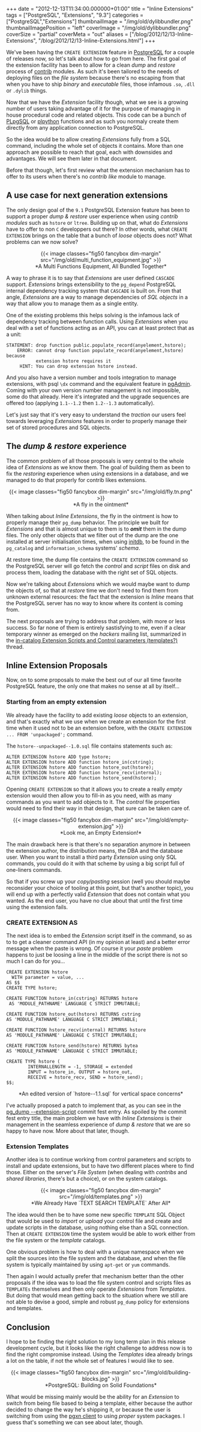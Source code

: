 +++
date = "2012-12-13T11:34:00.000000+01:00"
title = "Inline Extensions"
tags = ["PostgreSQL", "Extensions", "9.3"]
categories = ["PostgreSQL","Extensions"]
thumbnailImage = "/img/old/dylibbundler.png"
thumbnailImagePosition = "left"
coverImage = "/img/old/dylibbundler.png"
coverSize = "partial"
coverMeta = "out"
aliases = ["/blog/2012/12/13-Inline-Extensions",
           "/blog/2012/12/13-Inline-Extensions.html"]
+++

We've been having the 
`CREATE EXTENSION` feature in 
[PostgreSQL](http://www.postgresql.org/) for a couple of
releases now, so let's talk about how to go from here. The first goal of the
extension facility has been to allow for a clean 
*dump* and 
*restore* process of
[contrib](http://www.postgresql.org/docs/9.2/static/contrib.html) modules. As such it's been tailored to the needs of deploying files
on the 
*file system* because there's no escaping from that when you have to
ship 
*binary* and 
*executable* files, those infamous 
`.so`, 
`.dll` or 
`.dylib` things.

Now that we have the 
*Extension* facility though, what we see is a growing
number of users taking advantage of it for the purpose of managing in house
procedural code and related objects. This code can be a bunch of 
[PLpgSQL](http://www.postgresql.org/docs/9.2/static/plpgsql.html) or
[plpython](http://www.postgresql.org/docs/9.2/static/plpython.html) functions and as such you normaly create them directly from any
application connection to PostgreSQL.

So the idea would be to allow creating 
*Extensions* fully from a SQL command,
including the whole set of objects it contains. More than one approach are
possible to reach that goal, each with downsides and advantages. We will see
them later in that document.

Before that though, let's first review what the extension mechanism has to
offer to its users when there's no 
*contrib like* module to manage.


## A use case for next generation extensions

The only design goal of the 
`9.1` PostgreSQL Extension feature has been to
support a proper 
*dump & restore* user experience when using 
*contrib modules*
such as 
`hstore` or 
`ltree`. Building up on that, what do 
*Extensions* have to
offer to non 
`C` developpers out there? In other words, what 
`CREATE EXTENSION`
brings on the table that a bunch of 
*loose* objects does not? What problems
can we now solve?

<center>
{{< image classes="fig50 fancybox dim-margin" src="/img/old/multi_function_equipment.jpg" >}}
</center>

<center>*A Multi Functions Equipment, All Bundled Together*</center>

A way to phrase it is to say that 
*Extensions* are user defined 
`CASCADE`
support. 
*Extensions* brings extensibility to the 
`pg_depend` PostgreSQL
internal dependency tracking system that 
`CASCADE` is built on. From that
angle, 
*Extensions* are a way to manage dependencies of 
*SQL objects* in a way
that allow you to manage them as a single entity.

One of the existing problems this helps solving is the infamous lack of
dependency tracking between function calls. Using 
*Extensions* when you deal
with a set of functions acting as an API, you can at least protect that as a
unit:

~~~
STATEMENT: drop function public.populate_record(anyelement,hstore);
    ERROR: cannot drop function populate_record(anyelement,hstore) because
           extension hstore requires it
     HINT: You can drop extension hstore instead.
~~~


And you also have a version number and tools integration to manage
extensions, with psql 
`\dx` command and the equivalent feature in 
[pgAdmin](http://www.pgadmin.org/).
Coming with your own version number management is not impossible, some do
that already. Here it's integrated and the upgrade sequences are offered too
(applying 
`1.1--1.2` then 
`1.2--1.3` automatically).

Let's just say that it's very easy to understand the 
*traction* our users feel
towards leveraging 
*Extensions* features in order to properly manage their set
of stored procedures and SQL objects.


## The *dump & restore* experience

The common problem of all those proposals is very central to the whole idea
of 
*Extensions* as we know them. The goal of building them as been to fix the
*restoring* experience when using extensions in a database, and we managed to
do that properly for contrib likes extensions.

<center>
{{< image classes="fig50 fancybox dim-margin" src="/img/old/fly.tn.png" >}}
</center>

<center>*A fly in the ointment*</center>

When talking about 
*Inline Extensions*, the fly in the ointment is how to
properly manage their 
`pg_dump` behavior. The principle we built for
*Extensions* and that is almost unique to them is to 
***omit*** them in the dump
files. The only other objects that we filter out of the dump are the one
installed at server initialisation times, when using 
[initdb](http://www.postgresql.org/docs/9.2/static/app-initdb.html), to be found in
the 
`pg_catalog` and 
`information_schema` systems' 
*schema*.

At restore time, the dump file contains the 
`CREATE EXTENSION` command so the
PostgreSQL server will go fetch the 
*control* and 
*script* files on disk and
process them, loading the database with the right set of SQL objects.

Now we're talking about 
*Extensions* which we would maybe want to dump the
objects of, so that at 
*restore* time we don't need to find them from unknown
external resources: the fact that the extension is 
*Inline* means that the
PostgreSQL server has no way to know where its content is coming from.

The next proposals are trying to address that problem, with more or less
success. So far none of them is entirely sastisfying to me, even if a clear
temporary winner as emerged on the 
*hackers* mailing list, summarized in the
[in-catalog Extension Scripts and Control parameters (templates?)](http://archives.postgresql.org/message-id/m2fw3judug.fsf@2ndQuadrant.fr) thread.


## Inline Extension Proposals

Now, on to some proposals to make the best out of our all time favorite
PostgreSQL feature, the only one that makes no sense at all by itself...


### Starting from an empty extension

We already have the facility to add existing 
*loose* objects to an extension,
and that's exactly what we use when we create an extension for the first
time when it used not to be an extension before, with the 
`CREATE EXTENSION
... FROM 'unpackaged';` command.

The 
`hstore--unpackaged--1.0.sql` file contains statements such as:

~~~
ALTER EXTENSION hstore ADD type hstore;
ALTER EXTENSION hstore ADD function hstore_in(cstring);
ALTER EXTENSION hstore ADD function hstore_out(hstore);
ALTER EXTENSION hstore ADD function hstore_recv(internal);
ALTER EXTENSION hstore ADD function hstore_send(hstore);
~~~


Opening 
`CREATE EXTENSION` so that it allows you to create a really 
*empty*
extension would then allow you to fill-in as you need, with as many commands
as you want to add objects to it. The 
*control* file properties would need to
find their way in that design, that sure can be taken care of.

<center>
{{< image classes="fig50 fancybox dim-margin" src="/img/old/empty-extension.jpg" >}}
</center>

<center>*Look me, an Empty Extension!*</center>

The main drawback here is that there's no separation anymore in between the
extension author, the distribution means, the DBA and the database user.
When you want to install a third party 
*Extension* using only SQL commands,
you could do it with that scheme by using a big script full of one-liners
commands.

So that if you screw up your 
*copy/pasting* session (well you should maybe
reconsider your choice of tooling at this point, but that's another topic),
you will end up with a perfectly valid 
*Extension* that does not contain what
you wanted. As the end user, you have no clue about that until the first
time using the extension fails.


### CREATE EXTENSION AS

The next idea is to embed the 
*Extension* script itself in the command, so as
to to get a cleaner command API (in my opinion at least) and a better error
message when the paste is wrong. Of course it your 
*paste* problem happens to
just be loosing a line in the middle of the script there is not so much I
can do for you...

~~~
CREATE EXTENSION hstore
  WITH parameter = value, ...
AS $$
CREATE TYPE hstore;

CREATE FUNCTION hstore_in(cstring) RETURNS hstore
 AS 'MODULE_PATHNAME' LANGUAGE C STRICT IMMUTABLE;

CREATE FUNCTION hstore_out(hstore) RETURNS cstring
AS 'MODULE_PATHNAME' LANGUAGE C STRICT IMMUTABLE;

CREATE FUNCTION hstore_recv(internal) RETURNS hstore
AS 'MODULE_PATHNAME' LANGUAGE C STRICT IMMUTABLE;

CREATE FUNCTION hstore_send(hstore) RETURNS bytea
AS 'MODULE_PATHNAME' LANGUAGE C STRICT IMMUTABLE;

CREATE TYPE hstore (
        INTERNALLENGTH = -1, STORAGE = extended
        INPUT = hstore_in, OUTPUT = hstore_out,
        RECEIVE = hstore_recv, SEND = hstore_send);
$$;
~~~


<center>*An edited version of `hstore--1.1.sql` for vertical space concerns*</center>

I've actually proposed a patch to implement that, as you can see in the
[pg_dump --extension-script](https://commitfest.postgresql.org/action/patch_view?id=981) commit fest entry. As spoiled by the commit fest
entry title, the main problem we have with 
*Inline Extensions* is their
management in the seamless experience of 
*dump & restore* that we are so happy
to have now. More about that later, though.


### Extension Templates

Another idea is to continue working from control parameters and scripts to
install and update extensions, but to have two different places where to
find those. Either on the server's 
*File System* (when dealing with 
*contribs*
and 
*shared libraries*, there's but a choice), or on the system catalogs.

<center>
{{< image classes="fig50 fancybox dim-margin" src="/img/old/templates.png" >}}
</center>

<center>*We Already Have `TEXT SEARCH TEMPLATE` After All*</center>

The idea would then be to have some new specific 
`TEMPLATE` SQL Object that
would be used to 
*import* or 
*upload* your control file and create and update
scripts in the database, using nothing else than a SQL connection. Then at
`CREATE EXTENSION` time the system would be able to work either from the file
system or the 
*template* catalogs.

One obvious problem is how to deal with a unique namespace when we split the
sources into the file system and the database, and when the file system is
typically maintained by using 
`apt-get` or 
`yum` commands.

Then again I would actually prefer that mechanism better than the other
proposals if the idea was to load the file system control and scripts files
as 
`TEMPLATEs` themselves and then only operate 
*Extensions* from 
*Templates*. But
doing that would mean getting back to the situation where we still are not
able to devise a good, simple and robust 
`pg_dump` policy for extensions and
templates.


## Conclusion

I hope to be finding the right solution to my long term plan in this release
development cycle, but it looks like the right challenge to address now is
to find the right compromise instead. Using the 
*Templates* idea already
brings a lot on the table, if not the whole set of features I would like to
see.

<center>
{{< image classes="fig50 fancybox dim-margin" src="/img/old/building-blocks.jpg" >}}
</center>

<center>*PostgreSQL: Building on Solid Foundations*</center>

What would be missing mainly would be the ability for an 
*Extension* to switch
from being file based to being a template, either because the author decided
to change the way he's shipping it, or because the user is switching from
using the 
[pgxn client](http://pgxnclient.projects.pgfoundry.org/) to using 
*proper* system packages. I guess that's
something we can see about later, though.
